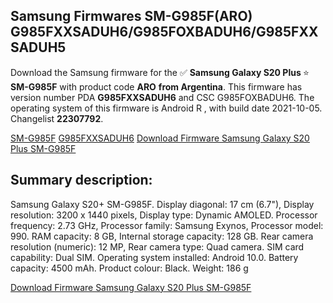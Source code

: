 <h2>Samsung Firmwares SM-G985F(ARO) G985FXXSADUH6/G985FOXBADUH6/G985FXXSADUH5</h2>
Download the Samsung firmware for the ✅ <strong>Samsung Galaxy S20 Plus </strong> ⭐ <strong>SM-G985F</strong> with product code <strong>ARO</strong> <strong> from Argentina</strong>. This firmware has version number PDA <strong>G985FXXSADUH6</strong> and CSC G985FOXBADUH6. The operating system of this firmware is Android R , with build date 2021-10-05. Changelist <strong>22307792</strong>.


[SM-G985F](https://samfirm.shop/samsung/model/SM-G985F)
[G985FXXSADUH6](https://samfirm.shop/samsung/pda/G985FXXSADUH6)
[Download Firmware Samsung Galaxy S20 Plus SM-G985F](https://samfirm.shop/samsung/firmware/462439)
<h2>Summary description:</h2>
<p>Samsung Galaxy S20+ SM-G985F. Display diagonal: 17 cm (6.7"), Display resolution: 3200 x 1440 pixels, Display type: Dynamic AMOLED. Processor frequency: 2.73 GHz, Processor family: Samsung Exynos, Processor model: 990. RAM capacity: 8 GB, Internal storage capacity: 128 GB. Rear camera resolution (numeric): 12 MP, Rear camera type: Quad camera. SIM card capability: Dual SIM. Operating system installed: Android 10.0. Battery capacity: 4500 mAh. Product colour: Black. Weight: 186 g</p>


[Download Firmware Samsung Galaxy S20 Plus SM-G985F](https://samfirm.shop/samsung/firmware/462439)
